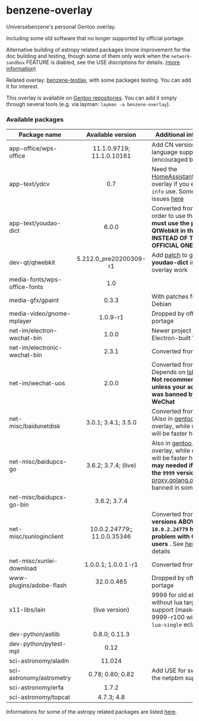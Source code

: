 # benzene-overlay
Universebenzene's personal Gentoo overlay.

Including some old software that no longer supported by official portage.

Alternative building of astropy related packages (more improvement for the doc building and testing, though some of them only work when the `network-sandbox` FEATURE is diabled, see the USE discriptions for details. [(more information)](https://github.com/Universebenzene/benzene-overlay/tree/master/dev-python#informations-for-astropy-related-packages)

Related overlay: [benzene-testlay](https://github.com/Universebenzene/benzene-testlay), with some packages testing. You can add it for interest.

This overlay is available on [Gentoo repositories](https://overlays.gentoo.org). You can add it simply through several tools (e.g. via layman: `layman -a benzene-overlay`).

### Available packages

Package name | Available version | Additional information
------------ | :---------------: | ----------------------
app-office/wps-office        | 11.1.0.9719; 11.1.0.10161   | Add CN version and more language support (encouraged by [AUR](https://aur.archlinux.org/packages/?O=0&SeB=nd&K=wps-office&outdated=&SB=n&SO=a&PP=50&do_Search=Go))
app-text/ydcv                | 0.7                         | Need the [HomeAssistantRepository](https://git.edevau.net/onkelbeh/HomeAssistantRepository) overlay if you enable `pkg-info` use. Some other issues [here](https://forums.gentoo.org/viewtopic-p-8352006.html)
app-text/youdao-dict         | 6.0.0                       | Converted from [AUR](https://aur.archlinux.org/packages/youdao-dict). In order to use this you **must use the patched QtWebkit in this overlay INSTEAD OF THE OFFICIAL ONE**
dev-qt/qtwebkit              | 5.212.0\_pre20200309-r1     | Add [patch](https://github.com/Universebenzene/benzene-overlay/blob/master/dev-qt/qtwebkit/files/qtwebkit-5.212.0_pre20200309-position.patch) to get **youdao-dict** in this overlay work
media-fonts/wps-office-fonts | 1.0                         |
media-gfx/gpaint             | 0.3.3                       | With patches from Debian
media-video/gnome-mplayer    | 1.0.9-r1                    | Dropped by official portage
net-im/electron-wechat-bin   | 1.0.0                       | Newer project of Electron-built WeChat
net-im/electronic-wechat-bin | 2.3.1                       | Converted from [AUR](https://aur.archlinux.org/packages/electronic-wechat-bin)
net-im/wechat-uos            | 2.0.0                       | Converted from [AUR](https://aur.archlinux.org/packages/wechat-uos). Depends on [lsb-release](https://packages.gentoo.org/packages/sys-apps/lsb-release). **Not recommended, unless your account was banned by Web WeChat**
net-misc/baidunetdisk        | 3.0.1; 3.4.1; 3.5.0         | Converted from [AUR](https://aur.archlinux.org/packages/baidunetdisk-bin) (Also in [gentoo-zh](https://github.com/microcai/gentoo-zh) overlay, while upgrade will be faster here)
net-misc/baidupcs-go         | 3.6.2; 3.7.4; (live)        | Also in [gentoo-zh](https://github.com/microcai/gentoo-zh) overlay, while upgrade will be faster here. **Proxy may needed if you use the `9999` version**, as the [proxy.golang.org](https://proxy.golang.org) is banned in some regions
net-misc/baidupcs-go-bin     | 3.6.2; 3.7.4                |
net-misc/sunloginclient      | 10.0.2.24779;; 11.0.0.35346 | Converted from [AUR](https://aur.archlinux.org/packages/sunloginclient), but **versions ABOVE `10.0.2.24779` have some problem with OpenRC users** . See [here](https://github.com/Universebenzene/benzene-overlay/tree/master/net-misc/sunloginclient#note-for-sunloginclient) for details
net-misc/xunlei-download     | 1.0.0.1; 1.0.0.1-r1         | Converted from [AUR](https://aur.archlinux.org/packages/xunlei-bin/)
www-plugins/adobe-flash      | 32.0.0.465                  | Dropped by official portage
x11-libs/lain                | (live version)              | 9999 for old ebuild without lua targets support (masked); 9999-r100 with the new `lua-single` eclass
dev-python/astlib            | 0.8.0; 0.11.3               |
dev-python/pytest-mpl        | 0.12                        |
sci-astronomy/aladin         | 11.024                      |
sci-astronomy/astrometry     | 0.78; 0.80; 0.82            | Add USE for switching the netpbm support
sci-astronomy/erfa           | 1.7.2                       |
sci-astronomy/topcat         | 4.7.3; 4.8                  |

Informations for some of the astropy related packages are listed [here](https://github.com/Universebenzene/benzene-overlay/tree/master/dev-python#informations-for-astropy-related-packages).
